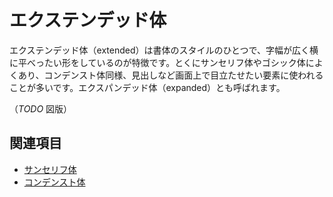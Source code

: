 # エクステンデッド体

エクステンデッド体（extended）は書体のスタイルのひとつで、字幅が広く横に平べったい形をしているのが特徴です。とくにサンセリフ体やゴシック体によくあり、コンデンスト体同様、見出しなど画面上で目立たせたい要素に使われることが多いです。エクスパンデッド体（expanded）とも呼ばれます。

（*TODO* 図版）

## 関連項目

- [サンセリフ体](./sans-serif.md)
- [コンデンスト体](./condensed.md)
